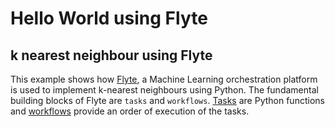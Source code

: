 # Hello World using Flyte
## k nearest neighbour using Flyte

This example shows how [Flyte](https://docs.flyte.org/en/latest/getting_started/index.html), a Machine Learning orchestration platform is used to implement k-nearest neighbours using Python. 
The fundamental building blocks of Flyte are ``tasks`` and ``workflows``. [Tasks](https://docs.flyte.org/projects/cookbook/en/latest/auto/core/flyte_basics/task.html) are Python functions and [workflows](https://docs.flyte.org/projects/cookbook/en/latest/auto/core/flyte_basics/basic_workflow.html) provide an order of execution of the tasks.
